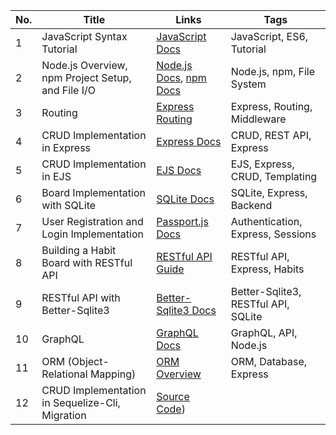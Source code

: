| No. | Title                                      | Links                                                                                     | Tags                            |
|-----|--------------------------------------------|-------------------------------------------------------------------------------------------|---------------------------------|
| 1   | JavaScript Syntax Tutorial                 | [JavaScript Docs](https://developer.mozilla.org/en-US/docs/Web/JavaScript/Guide)          | JavaScript, ES6, Tutorial       |
| 2   | Node.js Overview, npm Project Setup, and File I/O | [Node.js Docs](https://nodejs.org/en/docs/), [npm Docs](https://docs.npmjs.com/)          | Node.js, npm, File System       |
| 3   | Routing                                    | [Express Routing](https://expressjs.com/en/guide/routing.html)                            | Express, Routing, Middleware    |
| 4   | CRUD Implementation in Express             | [Express Docs](https://expressjs.com/)                                                    | CRUD, REST API, Express         |
| 5   | CRUD Implementation in EJS                 | [EJS Docs](https://ejs.co/)                                                               | EJS, Express, CRUD, Templating  |
| 6   | Board Implementation with SQLite           | [SQLite Docs](https://sqlite.org/docs.html)                                               | SQLite, Express, Backend        |
| 7   | User Registration and Login Implementation | [Passport.js Docs](http://www.passportjs.org/)                                            | Authentication, Express, Sessions |
| 8   | Building a Habit Board with RESTful API    | [RESTful API Guide](https://restfulapi.net/)                                              | RESTful API, Express, Habits    |
| 9   | RESTful API with Better-Sqlite3            | [Better-Sqlite3 Docs](https://github.com/WiseLibs/better-sqlite3)                         | Better-Sqlite3, RESTful API, SQLite |
| 10  | GraphQL                                    | [GraphQL Docs](https://graphql.org/)                                                      | GraphQL, API, Node.js           |
| 11  | ORM (Object-Relational Mapping)            | [ORM Overview](https://www.geeksforgeeks.org/what-is-object-relational-mapping-orm/)     | ORM, Database, Express          |
| 12  | CRUD Implementation in Sequelize-Cli, Migration | [Source Code](https://github.com/lenamin/Backend/tree/main/nodejs/08/ch08_02))                                                  |   |
